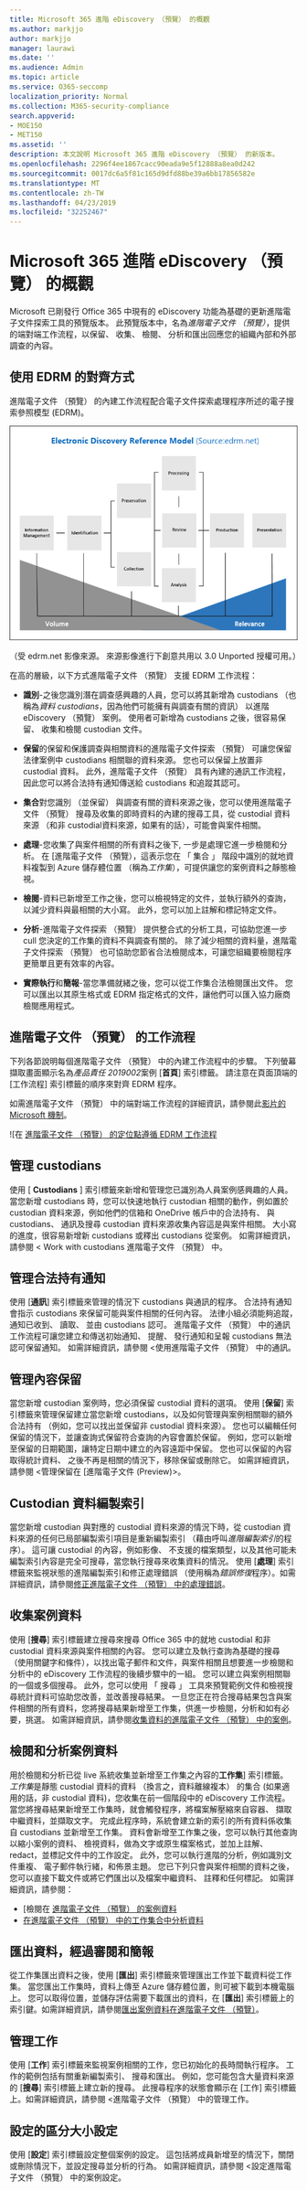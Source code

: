 ```yaml
---
title: Microsoft 365 進階 eDiscovery （預覽） 的概觀
ms.author: markjjo
author: markjjo
manager: laurawi
ms.date: ''
ms.audience: Admin
ms.topic: article
ms.service: O365-seccomp
localization_priority: Normal
ms.collection: M365-security-compliance
search.appverid:
- MOE150
- MET150
ms.assetid: ''
description: 本文說明 Microsoft 365 進階 eDiscovery （預覽） 的新版本。
ms.openlocfilehash: 2296f4ee1867cacc90eada9e5f12888a8ea0d242
ms.sourcegitcommit: 0017dc6a5f81c165d9dfd88be39a6bb17856582e
ms.translationtype: MT
ms.contentlocale: zh-TW
ms.lasthandoff: 04/23/2019
ms.locfileid: "32252467"
---
```

# <a name="overview-of-advanced-ediscovery-preview-in-microsoft-365"></a>Microsoft 365 進階 eDiscovery （預覽） 的概觀

Microsoft 已剛發行 Office 365 中現有的 eDiscovery 功能為基礎的更新進階電子文件探索工具的預覽版本。 此預覽版本中，名為*進階電子文件 （預覽）*，提供的端對端工作流程，以保留、 收集、 檢閱、 分析和匯出回應您的組織內部和外部調查的內容。 

## <a name="alignment-with-edrm"></a>使用 EDRM 的對齊方式

進階電子文件 （預覽） 的內建工作流程配合電子文件探索處理程序所述的電子搜索參照模型 (EDRM)。 

![電子探索參照模型 (EDRM)](../media/EDRMv1.png)

（受 edrm.net 影像來源。 來源影像進行下創意共用以 3.0 Unported 授權可用。）

在高的層級，以下方式進階電子文件 （預覽） 支援 EDRM 工作流程：

- **識別**-之後您識別潛在調查感興趣的人員，您可以將其新增為 custodians （也稱為*資料 custodians*，因為他們可能擁有與調查有關的資訊） 以進階eDiscovery （預覽） 案例。 使用者可新增為 custodians 之後，很容易保留、 收集和檢閱 custodian 文件。

- **保留**的保留和保護調查與相關資料的進階電子文件探索 （預覽） 可讓您保留法律案例中 custodians 相關聯的資料來源。 您也可以保留上放置非 custodial 資料。 此外，進階電子文件 （預覽） 具有內建的通訊工作流程，因此您可以將合法持有通知傳送給 custodians 和追蹤其認可。

- **集合**對您識別 （並保留） 與調查有關的資料來源之後，您可以使用進階電子文件 （預覽） 搜尋及收集的即時資料的內建的搜尋工具，從 custodial 資料來源 （和非 custodial資料來源，如果有的話），可能會與案件相關。

- **處理**-您收集了與案件相關的所有資料之後下, 一步是處理它進一步檢閱和分析。 在 [進階電子文件 （預覽），這表示您在 「 集合 」 階段中識別的就地資料複製到 Azure 儲存體位置 （稱為*工作集*），可提供讓您的案例資料之靜態檢視。 
 
- **檢閱**-資料已新增至工作之後，您可以檢視特定的文件，並執行額外的查詢，以減少資料與最相關的大小寫。 此外，您可以加上註解和標記特定文件。
 
- **分析**-進階電子文件探索 （預覽） 提供整合式的分析工具，可協助您進一步 cull 您決定的工作集的資料不與調查有關的。 除了減少相關的資料量，進階電子文件探索 （預覽） 也可協助您節省合法檢閱成本，可讓您組織要檢閱程序更簡單且更有效率的內容。

- **實際執行**和**簡報**-當您準備就緒之後，您可以從工作集合法檢閱匯出文件。 您可以匯出以其原生格式或 EDRM 指定格式的文件，讓他們可以匯入協力廠商檢閱應用程式。

## <a name="advanced-ediscovery-preview-workflow"></a>進階電子文件 （預覽） 的工作流程

下列各節說明每個進階電子文件 （預覽） 中的內建工作流程中的步驟。 下列螢幕擷取畫面顯示名為*產品責任 2019002*案例 [**首頁**] 索引標籤。 請注意在頁面頂端的 [工作流程] 索引標籤的順序來對齊 EDRM 程序。 

如需進階電子文件 （預覽） 中的端對端工作流程的詳細資訊，請參閱此[影片的 Microsoft 機制](https://go.microsoft.com/fwlink/?linkid=2066133)。 

![在 [進階電子文件 （預覽） 的定位點遵循 EDRM 工作流程](../media/aedisco-homepage-1.png)

## <a name="managing-custodians"></a>管理 custodians

使用 [ **Custodians** ] 索引標籤來新增和管理您已識別為人員案例感興趣的人員。 當您新增 custodians 時，您可以快速地執行 custodian 相關的動作，例如置於 custodian 資料來源，例如他們的信箱和 OneDrive 帳戶中的合法持有、 與 custodians、 通訊及搜尋 custodian 資料來源收集內容這是與案件相關。 大小寫的進度，很容易新增新 custodians 或釋出 custodians 從案例。 如需詳細資訊，請參閱 < <b0>Work with custodians 進階電子文件 （預覽） 中</b0>。

## <a name="managing-legal-hold-notifications"></a>管理合法持有通知

使用 [**通訊**] 索引標籤來管理的情況下 custodians 與通訊的程序。 合法持有通知會指示 custodians 來保留可能與案件相關的任何內容。 法律小組必須能夠追蹤，通知已收到、 讀取、 並由 custodians 認可。 進階電子文件 （預覽） 中的通訊工作流程可讓您建立和傳送初始通知、 提醒、 發行通知和呈報 custodians 無法認可保留通知。 如需詳細資訊，請參閱 <<c0>使用進階電子文件 （預覽） 中的通訊。

## <a name="managing-content-preservation"></a>管理內容保留

當您新增 custodian 案例時，您必須保留 custodial 資料的選項。 使用 [**保留**] 索引標籤來管理保留建立當您新增 custodians，以及如何管理與案例相關聯的額外合法持有 （例如，您可以找出並保留非 custodial 資料來源）。 您也可以編輯任何保留的情況下，並讓查詢式保留符合查詢的內容會置於保留。 例如，您可以新增至保留的日期範圍，讓特定日期中建立的內容遠距中保留。 您也可以保留的內容取得統計資料、 之後不再是相關的情況下，移除保留或刪除它。 如需詳細資訊，請參閱 <<c0>管理保留在 [進階電子文件 (Preview)>。

## <a name="indexing-custodian-data"></a>Custodian 資料編製索引

當您新增 custodian 與對應的 custodial 資料來源的情況下時，從 custodian 資料來源的任何已局部編製索引項目是重新編製索引 （藉由呼叫*進階編製索引*的程序）。 這可讓 custodial 的內容，例如影像、 不支援的檔案類型，以及其他可能未編製索引內容是完全可搜尋，當您執行搜尋來收集資料的情況。 使用 [**處理**] 索引標籤來監視狀態的進階編製索引和修正處理錯誤 （使用稱為*錯誤修復*程序）。如需詳細資訊，請參閱[修正進階電子文件 （預覽） 中的處理錯誤](processing-data-for-case.md)。

## <a name="collecting-case-data"></a>收集案例資料

使用 [**搜尋**] 索引標籤建立搜尋來搜尋 Office 365 中的就地 custodial 和非 custodial 資料來源與案件相關的內容。 您可以建立及執行查詢為基礎的搜尋 （使用關鍵字和條件），以找出電子郵件和文件，與案件相關且想要進一步檢閱和分析中的 eDiscovery 工作流程的後續步驟中的一組。 您可以建立與案例相關聯的一個或多個搜尋。 此外，您可以使用 「 搜尋 」 工具來預覽範例文件和檢視搜尋統計資料可協助您改善，並改善搜尋結果。 一旦您正在符合搜尋結果包含與案件相關的所有資料，您將搜尋結果新增至工作集，供進一步檢閱，分析和如有必要，挑選。 如需詳細資訊，請參閱[收集資料的進階電子文件 （預覽） 中的案例](collecting-data-for-ediscovery.md)。

## <a name="reviewing-and-analyzing-case-data"></a>檢閱和分析案例資料

用於檢閱和分析已從 live 系統收集並新增至工作集之內容的**工作集**] 索引標籤。 *工作集*是靜態 custodial 資料的資料 （換言之，資料離線複本） 的集合 (如果適用的話，非 custodial 資料)，您收集在前一個階段中的 eDiscovery 工作流程。 當您將搜尋結果新增至工作集時，就會觸發程序，將檔案解壓縮來自容器、 擷取中繼資料，並擷取文字。 完成此程序時，系統會建立新的索引的所有資料係收集自 custodians 並新增至工作集。 資料會新增至工作集之後，您可以執行其他查詢以縮小案例的資料、 檢視資料，做為文字或原生檔案格式，並加上註解、 redact，並標記文件中的工作設定。 此外，您可以執行進階的分析，例如識別文件重複、 電子郵件執行緒，和佈景主題。 您已下列只會與案件相關的資料之後，您可以直接下載文件或將它們匯出以及檔案中繼資料、 註釋和任何標記。 如需詳細資訊，請參閱：

  - [檢閱在 [進階電子文件 （預覽） 的案例資料](reviewing-data-in-working-set.md)
  - [在進階電子文件 （預覽） 中的工作集合中分析資料](analyzing-data-in-working-set.md)

## <a name="exporting-data-for-review-and-presentation"></a>匯出資料，經過審閱和簡報

從工作集匯出資料之後，使用 [**匯出**] 索引標籤來管理匯出工作並下載資料從工作集。 當您匯出工作集時，資料上傳至 Azure 儲存體位置，則可被下載到本機電腦上。 您可以取得位置，並儲存評估需要下載匯出的資料，在 [**匯出**] 索引標籤上的索引鍵。如需詳細資訊，請參閱[匯出案例資料在進階電子文件 （預覽）](exporting-data-ediscover20.md)。

## <a name="managing-jobs"></a>管理工作

使用 [**工作**] 索引標籤來監視案例相關的工作，您已初始化的長時間執行程序。 工作的範例包括有關重新編製索引、 搜尋和匯出。 例如，您可能包含大量資料來源的 [**搜尋**] 索引標籤上建立新的搜尋。 此搜尋程序的狀態會顯示在 [<b0>工作</b0>] 索引標籤上。如需詳細資訊，請參閱 <<c1>進階電子文件 （預覽） 中的管理工作。

## <a name="configuring-case-settings"></a>設定的區分大小設定

使用 [**設定**] 索引標籤設定整個案例的設定。 這包括將成員新增至的情況下，關閉或刪除情況下，並設定搜尋並分析的行為。 如需詳細資訊，請參閱 <<c0>設定進階電子文件 （預覽） 中的案例設定。
